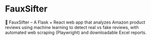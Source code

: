 # FauxSifter
🛒 FauxSifter – A Flask + React web app that analyzes Amazon product reviews using machine learning to detect real vs fake reviews, with automated web scraping (Playwright) and downloadable Excel reports.

